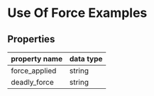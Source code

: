 # Use Of Force Examples

## Properties

| property name | data type |
| --- | --- |
| force_applied | string |
| deadly_force | string |
